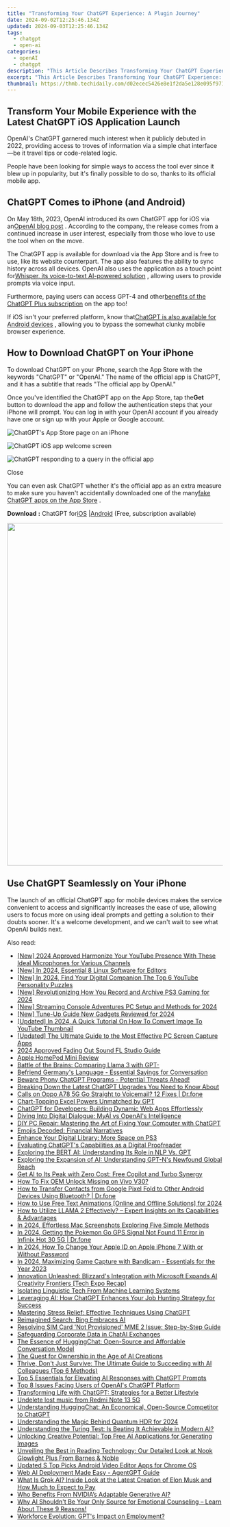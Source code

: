 ```yaml
---
title: "Transforming Your ChatGPT Experience: A Plugin Journey"
date: 2024-09-02T12:25:46.134Z
updated: 2024-09-03T12:25:46.134Z
tags:
  - chatgpt
  - open-ai
categories:
  - openAI
  - chatgpt
description: "This Article Describes Transforming Your ChatGPT Experience: A Plugin Journey"
excerpt: "This Article Describes Transforming Your ChatGPT Experience: A Plugin Journey"
thumbnail: https://thmb.techidaily.com/d02ecec5426e8e1f2da5e128e095f9718e5fc3c1177707ff5abe66e708ea725f.jpg
---
```


## Transform Your Mobile Experience with the Latest ChatGPT iOS Application Launch

 OpenAI's ChatGPT garnered much interest when it publicly debuted in 2022, providing access to troves of information via a simple chat interface—be it travel tips or code-related logic.

 People have been looking for simple ways to access the tool ever since it blew up in popularity, but it's finally possible to do so, thanks to its official mobile app.

## ChatGPT Comes to iPhone (and Android)

 On May 18th, 2023, OpenAI introduced its own ChatGPT app for iOS via an[OpenAI blog post](https://openai.com/blog/introducing-the-chatgpt-app-for-ios) . According to the company, the release comes from a continued increase in user interest, especially from those who love to use the tool when on the move.

 The ChatGPT app is available for download via the App Store and is free to use, like its website counterpart. The app also features the ability to sync history across all devices. OpenAI also uses the application as a touch point for[Whisper, its voice-to-text AI-powered solution](https://www.makeuseof.com/dictate-documents-openai-whisper/) , allowing users to provide prompts via voice input.

 Furthermore, paying users can access GPT-4 and other[benefits of the ChatGPT Plus subscription](https://www.makeuseof.com/chatgpt-plus-subscription-worth-it/) on the app too!

 If iOS isn't your preferred platform, know that[ChatGPT is also available for Android devices](https://www.makeuseof.com/chatgpt-is-now-available-on-android/) , allowing you to bypass the somewhat clunky mobile browser experience.

## How to Download ChatGPT on Your iPhone

 To download ChatGPT on your iPhone, search the App Store with the keywords "ChatGPT" or "OpenAI." The name of the official app is ChatGPT, and it has a subtitle that reads "The official app by OpenAI."

 Once you've identified the ChatGPT app on the App Store, tap the**Get** button to download the app and follow the authentication steps that your iPhone will prompt. You can log in with your OpenAI account if you already have one or sign up with your Apple or Google account.

![ChatGPT's App Store page on an iPhone](https://static1.makeuseofimages.com/wordpress/wp-content/uploads/2023/08/chatgpt-s-app-store-page-on-an-iphone.jpg)

![ChatGPT iOS app welcome screen](https://static1.makeuseofimages.com/wordpress/wp-content/uploads/2023/08/chatgpt-ios-app-welcome-screen.jpg)

![ChatGPT responding to a query in the official app](https://static1.makeuseofimages.com/wordpress/wp-content/uploads/2023/08/chatgpt-responding-to-a-query-in-the-official-app.jpg)

Close

 You can even ask ChatGPT whether it's the official app as an extra measure to make sure you haven't accidentally downloaded one of the many[fake ChatGPT apps on the App Store](https://www.makeuseof.com/how-to-spot-fake-chatgpt-app-on-apple-app-store/) .

**Download** **:** ChatGPT for[iOS](http://apps.apple.com/app/openai-chatgpt/id6448311069) |[Android](https://www.anrdoezrs.net/links/7251228/type/dlg/sid/UUmuoUeUpU2025542/https://play.google.com/store/apps/details?id=com.openai.chatgpt&hl=en&gl=US) (Free, subscription available)

<!-- affiliate ads begin -->
<a href="https://aspironcom.sjv.io/c/5597632/1941789/21554" target="_top" id="1941789"><img src="//a.impactradius-go.com/display-ad/21554-1941789" border="0" alt="" width="650" height="800"/></a><img height="0" width="0" src="https://imp.pxf.io/i/5597632/1941789/21554" style="position:absolute;visibility:hidden;" border="0" />
<!-- affiliate ads end -->
## Use ChatGPT Seamlessly on Your iPhone

 The launch of an official ChatGPT app for mobile devices makes the service convenient to access and significantly increases the ease of use, allowing users to focus more on using ideal prompts and getting a solution to their doubts sooner. It's a welcome development, and we can't wait to see what OpenAI builds next.


<ins class="adsbygoogle"
     style="display:block"
     data-ad-format="autorelaxed"
     data-ad-client="ca-pub-7571918770474297"
     data-ad-slot="1223367746"></ins>



<ins class="adsbygoogle"
     style="display:block"
     data-ad-client="ca-pub-7571918770474297"
     data-ad-slot="8358498916"
     data-ad-format="auto"
     data-full-width-responsive="true"></ins>

<span class="atpl-alsoreadstyle">Also read:</span>
<div><ul>
<li><a href="https://youtube-sure.techidaily.com/024-approved-harmonize-your-youtube-presence-with-these-ideal-microphones-for-various-channels/"><u>[New] 2024 Approved  Harmonize Your YouTube Presence With These Ideal Microphones for Various Channels</u></a></li>
<li><a href="https://facebook-record-videos.techidaily.com/new-in-2024-essential-8-linux-software-for-editors/"><u>[New] In 2024, Essential 8 Linux Software for Editors</u></a></li>
<li><a href="https://eaxpv-info.techidaily.com/new-in-2024-find-your-digital-companion-the-top-6-youtube-personality-puzzles/"><u>[New] In 2024, Find Your Digital Companion  The Top 6 YouTube Personality Puzzles</u></a></li>
<li><a href="https://screen-sharing-recording.techidaily.com/new-revolutionizing-how-you-record-and-archive-ps3-gaming-for-2024/"><u>[New] Revolutionizing How You Record and Archive PS3 Gaming for 2024</u></a></li>
<li><a href="https://screen-activity-recording.techidaily.com/new-streaming-console-adventures-pc-setup-and-methods-for-2024/"><u>[New] Streaming Console Adventures  PC Setup and Methods for 2024</u></a></li>
<li><a href="https://visual-screen-recording.techidaily.com/new-tune-up-guide-new-gadgets-reviewed-for-2024/"><u>[New] Tune-Up Guide  New Gadgets Reviewed for 2024</u></a></li>
<li><a href="https://youtube-sure.techidaily.com/ed-in-2024-a-quick-tutorial-on-how-to-convert-image-to-youtube-thumbnail/"><u>[Updated] In 2024, A Quick Tutorial On How To Convert Image To YouTube Thumbnail</u></a></li>
<li><a href="https://desktop-recording.techidaily.com/updated-the-ultimate-guide-to-the-most-effective-pc-screen-capture-apps/"><u>[Updated] The Ultimate Guide to the Most Effective PC Screen Capture Apps</u></a></li>
<li><a href="https://fox-http.techidaily.com/2024-approved-fading-out-sound-fl-studio-guide/"><u>2024 Approved  Fading Out Sound  FL Studio Guide</u></a></li>
<li><a href="https://buynow-reviews.techidaily.com/apple-homepod-mini-review/"><u>Apple HomePod Mini Review</u></a></li>
<li><a href="https://tech-haven.techidaily.com/battle-of-the-brains-comparing-llama-3-with-gpt/"><u>Battle of the Brains: Comparing Llama 3 with GPT-</u></a></li>
<li><a href="https://mondly-stories.techidaily.com/befriend-germanys-language-essential-sayings-for-conversation/"><u>Befriend Germany's Language - Essential Sayings for Conversation</u></a></li>
<li><a href="https://tech-haven.techidaily.com/beware-phony-chatgpt-programs-potential-threats-ahead/"><u>Beware Phony ChatGPT Programs - Potential Threats Ahead!</u></a></li>
<li><a href="https://tech-haven.techidaily.com/breaking-down-the-latest-chatgpt-upgrades-you-need-to-know-about/"><u>Breaking Down the Latest ChatGPT Upgrades You Need to Know About</u></a></li>
<li><a href="https://howto.techidaily.com/calls-on-oppo-a78-5g-go-straight-to-voicemail-12-fixes-drfone-by-drfone-fix-android-problems-fix-android-problems/"><u>Calls on Oppo A78 5G Go Straight to Voicemail? 12 Fixes | Dr.fone</u></a></li>
<li><a href="https://tech-haven.techidaily.com/chart-topping-excel-powers-unmatched-by-gpt/"><u>Chart-Topping Excel Powers Unmatched by GPT</u></a></li>
<li><a href="https://tech-haven.techidaily.com/chatgpt-for-developers-building-dynamic-web-apps-effortlessly/"><u>ChatGPT for Developers: Building Dynamic Web Apps Effortlessly</u></a></li>
<li><a href="https://tech-haven.techidaily.com/diving-into-digital-dialogue-myai-vs-openais-intelligence/"><u>Diving Into Digital Dialogue: MyAI vs OpenAI's Intelligence</u></a></li>
<li><a href="https://tech-haven.techidaily.com/diy-pc-repair-mastering-the-art-of-fixing-your-computer-with-chatgpt/"><u>DIY PC Repair: Mastering the Art of Fixing Your Computer with ChatGPT</u></a></li>
<li><a href="https://tech-haven.techidaily.com/emojis-decoded-financial-narratives/"><u>Emojis Decoded: Financial Narratives</u></a></li>
<li><a href="https://buynow-info.techidaily.com/enhance-your-digital-library-more-space-on-ps3/"><u>Enhance Your Digital Library: More Space on PS3</u></a></li>
<li><a href="https://tech-haven.techidaily.com/evaluating-chatgpts-capabilities-as-a-digital-proofreader/"><u>Evaluating ChatGPT's Capabilities as a Digital Proofreader</u></a></li>
<li><a href="https://tech-haven.techidaily.com/exploring-the-bert-ai-understanding-its-role-in-nlp-vs-gpt/"><u>Exploring the BERT AI: Understanding Its Role in NLP Vs. GPT</u></a></li>
<li><a href="https://tech-haven.techidaily.com/exploring-the-expansion-of-ai-understanding-gpt-ns-newfound-global-reach/"><u>Exploring the Expansion of AI: Understanding GPT-N's Newfound Global Reach</u></a></li>
<li><a href="https://tech-haven.techidaily.com/get-ai-to-its-peak-with-zero-cost-free-copilot-and-turbo-synergy/"><u>Get AI to Its Peak with Zero Cost: Free Copilot and Turbo Synergy</u></a></li>
<li><a href="https://unlock-android.techidaily.com/how-to-fix-oem-unlock-missing-on-vivo-v30-by-drfone-android/"><u>How To Fix OEM Unlock Missing on Vivo V30?</u></a></li>
<li><a href="https://blog-min.techidaily.com/how-to-transfer-contacts-from-google-pixel-fold-to-other-android-devices-using-bluetooth-drfone-by-drfone-transfer-from-android-transfer-from-android/"><u>How to Transfer Contacts from Google Pixel Fold to Other Android Devices Using Bluetooth? | Dr.fone</u></a></li>
<li><a href="https://some-knowledge.techidaily.com/how-to-use-free-text-animations-online-and-offline-solutions-for-2024/"><u>How to Use Free Text Animations [Online and Offline Solutions] for 2024</u></a></li>
<li><a href="https://tech-haven.techidaily.com/how-to-utilize-llama-2-effectively-expert-insights-on-its-capabilities-and-advantages/"><u>How to Utilize LLAMA 2 Effectively? – Expert Insights on Its Capabilities & Advantages</u></a></li>
<li><a href="https://remote-screen-capture.techidaily.com/in-2024-effortless-mac-screenshots-exploring-five-simple-methods/"><u>In 2024, Effortless Mac Screenshots  Exploring Five Simple Methods</u></a></li>
<li><a href="https://android-location.techidaily.com/in-2024-getting-the-pokemon-go-gps-signal-not-found-11-error-in-infinix-hot-30-5g-drfone-by-drfone-virtual/"><u>In 2024, Getting the Pokemon Go GPS Signal Not Found 11 Error in Infinix Hot 30 5G | Dr.fone</u></a></li>
<li><a href="https://ios-unlock.techidaily.com/in-2024-how-to-change-your-apple-id-on-apple-iphone-7-with-or-without-password-by-drfone-ios/"><u>In 2024, How To Change Your Apple ID on Apple iPhone 7 With or Without Password</u></a></li>
<li><a href="https://on-screen-recording.techidaily.com/in-2024-maximizing-game-capture-with-bandicam-essentials-for-the-year-2023/"><u>In 2024, Maximizing Game Capture with Bandicam - Essentials for the Year 2023</u></a></li>
<li><a href="https://tech-haven.techidaily.com/innovation-unleashed-blizzards-integration-with-microsoft-expands-ai-creativity-frontiers-tech-expo-recap/"><u>Innovation Unleashed: Blizzard's Integration with Microsoft Expands AI Creativity Frontiers [Tech Expo Recap]</u></a></li>
<li><a href="https://tech-haven.techidaily.com/isolating-linguistic-tech-from-machine-learning-systems/"><u>Isolating Linguistic Tech From Machine Learning Systems</u></a></li>
<li><a href="https://tech-haven.techidaily.com/leveraging-ai-how-chatgpt-enhances-your-job-hunting-strategy-for-success/"><u>Leveraging AI: How ChatGPT Enhances Your Job Hunting Strategy for Success</u></a></li>
<li><a href="https://tech-haven.techidaily.com/mastering-stress-relief-effective-techniques-using-chatgpt/"><u>Mastering Stress Relief: Effective Techniques Using ChatGPT</u></a></li>
<li><a href="https://tech-haven.techidaily.com/reimagined-search-bing-embraces-ai/"><u>Reimagined Search: Bing Embraces AI</u></a></li>
<li><a href="https://fox-that.techidaily.com/resolving-sim-card-not-provisioned-mme-2-issue-step-by-step-guide/"><u>Resolving SIM Card 'Not Provisioned' MME 2 Issue: Step-by-Step Guide</u></a></li>
<li><a href="https://tech-haven.techidaily.com/safeguarding-corporate-data-in-chatai-exchanges/"><u>Safeguarding Corporate Data in ChatAI Exchanges</u></a></li>
<li><a href="https://tech-haven.techidaily.com/the-essence-of-huggingchat-open-source-and-affordable-conversation-model/"><u>The Essence of HuggingChat: Open-Source and Affordable Conversation Model</u></a></li>
<li><a href="https://tech-haven.techidaily.com/the-quest-for-ownership-in-the-age-of-ai-creations/"><u>The Quest for Ownership in the Age of AI Creations</u></a></li>
<li><a href="https://tech-haven.techidaily.com/thrive-dont-just-survive-the-ultimate-guide-to-succeeding-with-ai-colleagues-top-6-methods/"><u>Thrive, Don't Just Survive: The Ultimate Guide to Succeeding with AI Colleagues (Top 6 Methods)</u></a></li>
<li><a href="https://tech-haven.techidaily.com/top-5-essentials-for-elevating-ai-responses-with-chatgpt-prompts/"><u>Top 5 Essentials for Elevating AI Responses with ChatGPT Prompts</u></a></li>
<li><a href="https://tech-haven.techidaily.com/top-8-issues-facing-users-of-openais-chatgpt-platform/"><u>Top 8 Issues Facing Users of OpenAI's ChatGPT Platform</u></a></li>
<li><a href="https://tech-haven.techidaily.com/transforming-life-with-chatgpt-strategies-for-a-better-lifestyle/"><u>Transforming Life with ChatGPT: Strategies for a Better Lifestyle</u></a></li>
<li><a href="https://techidaily.com/undelete-lost-music-from-redmi-note-13-5g-by-fonelab-android-recover-music/"><u>Undelete lost music from Redmi Note 13 5G</u></a></li>
<li><a href="https://tech-haven.techidaily.com/understanding-huggingchat-an-economical-open-source-competitor-to-chatgpt/"><u>Understanding HuggingChat: An Economical, Open-Source Competitor to ChatGPT</u></a></li>
<li><a href="https://some-approaches.techidaily.com/understanding-the-magic-behind-quantum-hdr-for-2024/"><u>Understanding the Magic Behind Quantum HDR for 2024</u></a></li>
<li><a href="https://tech-haven.techidaily.com/understanding-the-turing-test-is-beating-it-achievable-in-modern-ai/"><u>Understanding the Turing Test: Is Beating It Achievable in Modern AI?</u></a></li>
<li><a href="https://tech-haven.techidaily.com/unlocking-creative-potential-top-free-ai-applications-for-generating-images/"><u>Unlocking Creative Potential: Top Free AI Applications for Generating Images</u></a></li>
<li><a href="https://buynow-reviews.techidaily.com/unveiling-the-best-in-reading-technology-our-detailed-look-at-nook-glowlight-plus-from-barnes-and-noble/"><u>Unveiling the Best in Reading Technology: Our Detailed Look at Nook Glowlight Plus From Barnes & Noble</u></a></li>
<li><a href="https://ai-video-tools.techidaily.com/updated-s-top-picks-android-video-editor-apps-for-chrome-os/"><u>Updated S Top Picks Android Video Editor Apps for Chrome OS</u></a></li>
<li><a href="https://tech-haven.techidaily.com/web-ai-deployment-made-easy-agentgpt-guide/"><u>Web AI Deployment Made Easy - AgentGPT Guide</u></a></li>
<li><a href="https://tech-haven.techidaily.com/what-is-grok-ai-inside-look-at-the-latest-creation-of-elon-musk-and-how-much-to-expect-to-pay/"><u>What Is Grok AI? Inside Look at the Latest Creation of Elon Musk and How Much to Expect to Pay</u></a></li>
<li><a href="https://tech-haven.techidaily.com/who-benefits-from-nvidias-adaptable-generative-ai/"><u>Who Benefits From NVIDIA’s Adaptable Generative AI?</u></a></li>
<li><a href="https://tech-haven.techidaily.com/why-ai-shouldnt-be-your-only-source-for-emotional-counseling-learn-about-these-9-reasons/"><u>Why AI Shouldn't Be Your Only Source for Emotional Counseling – Learn About These 9 Reasons!</u></a></li>
<li><a href="https://tech-haven.techidaily.com/workforce-evolution-gpts-impact-on-employment/"><u>Workforce Evolution: GPT's Impact on Employment?</u></a></li>
</ul></div>
